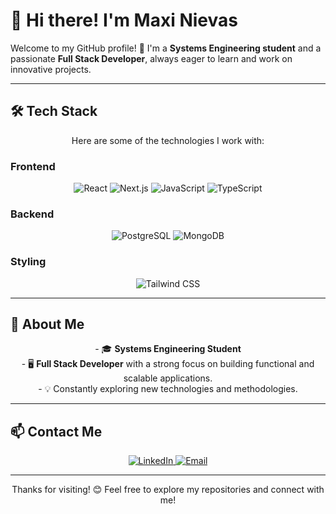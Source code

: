 <p align="center">
  <h1>👋 Hi there! I'm Maxi Nievas</h1>
  <p>Welcome to my GitHub profile! 🚀 I'm a <strong>Systems Engineering student</strong> and a passionate <strong>Full Stack Developer</strong>, always eager to learn and work on innovative projects.</p>
</p>

---

## 🛠️ Tech Stack

<p align="center">Here are some of the technologies I work with:</p>

### Frontend
<p align="center">
  <img src="https://img.shields.io/badge/-React-61DAFB?logo=react&logoColor=white&style=for-the-badge" alt="React" />
  <img src="https://img.shields.io/badge/-Next.js-000000?logo=next.js&logoColor=white&style=for-the-badge" alt="Next.js" />
  <img src="https://img.shields.io/badge/-JavaScript-F7DF1E?logo=javascript&logoColor=white&style=for-the-badge" alt="JavaScript" />
  <img src="https://img.shields.io/badge/-TypeScript-3178C6?logo=typescript&logoColor=white&style=for-the-badge" alt="TypeScript" />
</p>

### Backend
<p align="center">
  <img src="https://img.shields.io/badge/-PostgreSQL-336791?logo=postgresql&logoColor=white&style=for-the-badge" alt="PostgreSQL" />
  <img src="https://img.shields.io/badge/-MongoDB-47A248?logo=mongodb&logoColor=white&style=for-the-badge" alt="MongoDB" />
</p>

### Styling
<p align="center">
  <img src="https://img.shields.io/badge/-Tailwind%20CSS-06B6D4?logo=tailwindcss&logoColor=white&style=for-the-badge" alt="Tailwind CSS" />
</p>

---

## 🌱 About Me

<p align="center">
- 🎓 <strong>Systems Engineering Student</strong><br>
- 🖥️ <strong>Full Stack Developer</strong> with a strong focus on building functional and scalable applications.<br>
- 💡 Constantly exploring new technologies and methodologies.
</p>

---

## 📫 Contact Me

<p align="center">
  <a href="https://www.linkedin.com/in/maximiliano-nievas-arias/" target="_blank" rel="noopener noreferrer">
    <img src="https://img.shields.io/badge/-LinkedIn-0077B5?logo=linkedin&logoColor=white&style=for-the-badge" alt="LinkedIn" />
  </a>
  <a href="mailto:mnievasarias02@gmail.com" target="_blank" rel="noopener noreferrer">
    <img src="https://img.shields.io/badge/-Email-D14836?logo=gmail&logoColor=white&style=for-the-badge" alt="Email" />
  </a>
</p>

---

<p align="center">Thanks for visiting! 😊 Feel free to explore my repositories and connect with me!</p>
